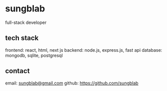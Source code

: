 # sungblab

full-stack developer

## tech stack

frontend: react, html, next js
backend: node.js, express.js, fast api
database: mongodb, sqlite, postgresql

## contact

email: sungblab@gmail.com
github: https://github.com/sungblab
